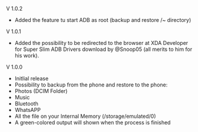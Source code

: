 V 1.0.2

- Added the feature tu start ADB as root (backup and restore /~ directory)

V 1.0.1

- Added the possibility to be redirected to the browser at XDA Developer for Super Slim ADB
  Drivers download by @Snoop05 (all merits to him for his work).

V 1.0.0

 - Initlial release
 - Possibility to backup from the phone and restore to the phone:
  - Photos (DCIM Folder)
  - Music
  - Bluetooth
  - WhatsAPP
  - All the file on your Internal Memory (/storage/emulated/0)
 - A green-colored output will shown when the process is finished
